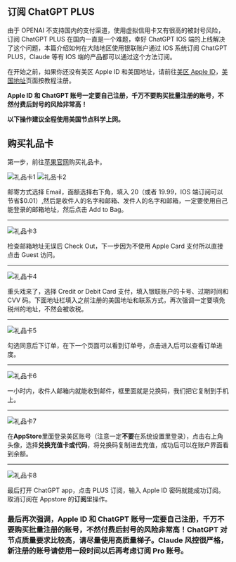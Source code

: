 ## 订阅 ChatGPT PLUS

由于 OPENAI 不支持国内的支付渠道，使用虚拟信用卡又有很高的被封号风险，订阅 ChatGPT PLUS 在国内一直是一个难题，幸好 ChatGPT IOS 端的上线解决了这个问题，本篇介绍如何在大陆地区使用银联账户通过 IOS 系统订阅 ChatGPT PLUS，Claude 等有 IOS 端的产品都可以通过这个方法订阅。

在开始之前，如果你还没有美区 Apple ID 和美国地址，请前往[美区 Apple ID](./注册美区Apple%20ID.md)，[美国地址](./获取美国联系方式及地址.md)页面按教程注册。

**Apple ID 和 ChatGPT 账号一定要自己注册，千万不要购买批量注册的账号，不然付费后封号的风险非常高！**

**以下操作建议全程使用美国节点科学上网。**

## 购买礼品卡

第一步，前往[苹果官网](https://www.apple.com/shop/buy-giftcard/giftcard)购买礼品卡。

![礼品卡1](./imgs/card1.png)
![礼品卡2](./imgs/card2.png)

邮寄方式选择 Email，面额选择右下角，填入 20（或者 19.99，IOS 端订阅可以节省$0.01）,然后是收件人的名字和邮箱、发件人的名字和邮箱，一定要使用自己能登录的邮箱地址，然后点击 Add to Bag。

---

![礼品卡3](./imgs/card3.png)

检查邮箱地址无误后 Check Out，下一步因为不使用 Apple Card 支付所以直接点击 Guest 访问。

---

![礼品卡4](./imgs/card4.png)

重头戏来了，选择 Credit or Debit Card 支付，填入银联账户的卡号、过期时间和 CVV 码。下面地址栏填入之前注册的美国地址和联系方式，再次强调一定要填免税州的地址，不然会被收税。

---

![礼品卡5](./imgs/card5.png)

勾选同意后下订单，在下一个页面可以看到订单号，点击进入后可以查看订单进度。

---

![礼品卡6](./imgs/card6.png)

一小时内，收件人邮箱内就能收到邮件，框里面就是兑换码，我们把它复制到手机上。

---

![礼品卡7](./imgs/card7.png)

在**AppStore**里面登录美区账号（注意一定**不要**在系统设置里登录），点击右上角头像，选择**兑换充值卡或代码**，将兑换码复制进去充值，成功后可以在账户界面看到余额。

---

![礼品卡8](./imgs/card8.jpg)

最后打开 ChatGPT app，点击 PLUS 订阅，输入 Apple ID 密码就能成功订阅。取消订阅在 Appstore 的**订阅**里操作。

### 最后再次强调，Apple ID 和 ChatGPT 账号一定要自己注册，千万不要购买批量注册的账号，不然付费后封号的风险非常高！ChatGPT 对节点质量要求比较高，请尽量使用高质量梯子。Claude 风控很严格，新注册的账号请使用一段时间以后再考虑订阅 Pro 账号。
